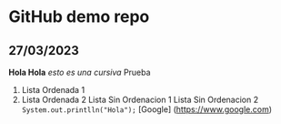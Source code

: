 # GitHub demo repo
## 27/03/2023

**Hola Hola**
*esto es una cursiva* Prueba
1. Lista Ordenada 1
2. Lista Ordenada 2
Lista Sin Ordenacion 1
Lista Sin Ordenacion 2
`System.out.printlln("Hola");`
[Google] (https://www.google.com)